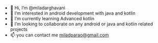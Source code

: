 - 👋 Hi, I’m @miladarghavani
- 👀 I’m interested in android development with java and kotlin
- 🌱 I’m currently learning Advanced kotlin
- 💞️ I’m looking to collaborate on any android or java and kotlin related projects 
- 📫 you can contact me miladparao@gmail.com

<!---
miladarghavani/miladarghavani is a ✨ special ✨ repository because its `README.md` (this file) appears on your GitHub profile.
You can click the Preview link to take a look at your changes.
--->
